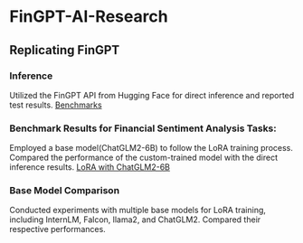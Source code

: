 # FinGPT-AI-Research

## Replicating FinGPT

### Inference
Utilized the FinGPT API from Hugging Face for direct inference and reported test results. [Benchmarks](https://github.com/Weiyao-Li/FinGPT-AI-Research/blob/main/benchmarks.ipynb)

### Benchmark Results for Financial Sentiment Analysis Tasks:
Employed a base model(ChatGLM2-6B) to follow the LoRA training process. Compared the performance of the custom-trained model with the direct inference results. [LoRA with ChatGLM2-6B](https://github.com/Weiyao-Li/FinGPT-AI-Research/blob/main/with_4_benchmarks_LORA_with_Chatglm2_6b.ipynb)

### Base Model Comparison
Conducted experiments with multiple base models for LoRA training, including InternLM, Falcon, llama2, and ChatGLM2. Compared their respective performances. 
